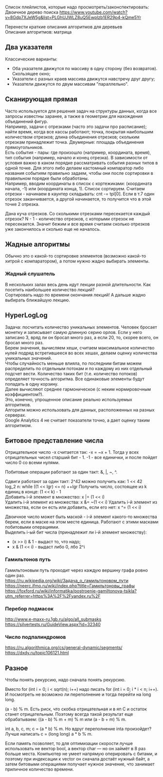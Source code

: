 Список плейлистов, которые надо просмотреть/законспектировать:   
Двоичное дерево поиска https://www.youtube.com/watch?v=8Gdp7XJeW5g&list=PLGhUJWLZ8uQ5Ewplzb1ER29p4-kQme5Yr

Перенести краткие описания алгоритмов для деревьев  
Описания алгоритмов: матрица


## Два указателя
Классические варианты: 
- Оба указателя движутся по массиву в одну сторону (без возвратов). Скользящее окно;
- Указатели с разных краев массива движутся навстречу друг другу;
- Указатели движутся по двум массивам "параллельно".


## Сканирующая прямая
Часто используется для решения задач на структуры данных, когда все запросы известны заранее, 
а также в геометрии для нахождения объединений фигур.  
Например, задачи с отрезками (часто это задачи про расписание); найти время, когда все кассы работают; 
точка, покрытая наибольшим количеством отрезков; длина объединения отрезков; скольким отрезкам принадлежит точка. 
Двумерные: площадь объединения прямоугольников.  
Есть события - пары: где произошло (например, координата, время), тип события (например, начало и конец отрезка). 
В зависимости от условия важно в каком порядке рассматривать события разных типов в одной точке. 
Для этого либо делаем кастомный компаратор либо названия событиям правильно задаем, чтобы они после сортировки 
в правильном порядке были обработаны.  
Например, вводим координаты в список с кортежиками: (координата начала, -1) или (координата конца, 1). 
Список сортируем. Считаем отрезки - начинаем в каунтер складывать: cnt -= tpl[0]. 
Если в т.7 один отрезок заканчивается, а другой начинается, то получится что в этой точке 2 отрезка. 

Дана куча отрезков. Со сколькими отрезками пересекается каждый отрезок? N - 1 - количество отрезков, 
с которыми отрезок не пересекается. Значит бежим и все время считаем сколько отрезков уже закончилось 
и сколько еще не началось.



## Жадные алгоритмы
Обычно это о какой-то сортировке элементов (возможно какой-то хитрой с компаратором), 
а потом нужно жадно выбирать элементы.

### Жадный слушатель
В нескольких залах весь день идут лекции разной длительности. Как посетить наибольшее количество лекций?  
Сортировать надо по времени окончания лекций! А дальше жадно выбирать ближайшую лекцию.


## HyperLogLog
Задача: посчитать количество уникальных элементов.
Человек бросает монетку и записывает самую длинную серию орлов. Если у него записано 3, вряд ли он бросал много раз, 
а если 20, то, скорее всего, он бросал много раз.  
Берем значения, вычисляем хеши, считаем максимальное количество нулей подряд встретившееся во всех хешах, 
делаем оценку количества уникальных значений.  
Чтобы случайность меньше влияла, по последним битам можем распределить по отдельным потокам и по каждому из них 
отдельный подсчет вести. Количество таких бит (т.е. количество потоков) определяет точность алгоритма. Все одинаковые 
элементы будут попадать в одну корзину.  
Далее вычисляют среднее гармоническое (с неким нормировочным коэффициентом?).  
Это, конечно, упрощенное описание реально используемых алгоритмов.  
Алгоритм можно использовать для данных, расположенных на разных серверах.  
Google Analytics 4 не считает показатели точно, а дает оценку таким алгоритмом.


## Битовое представление числа
Отрицательное число -x считается так: -x = ~x + 1. 
Тогда у всех отрицательных чисел старший бит - 1. 
-1 - все единички, и после пойдет число 0 со всеми нулями. 

Побитовые операции работают за один такт: &, |, ~, ^.  

Сдвиги работают за один такт:
2^42 можно получить как: 1 << 42  
log_2 n: while ((1 << lgr) <= n)  ++lgr
Получить число, состоящее из k единиц в конце: (1 << k) - 1  
Добавить i-й элемент в множество: x |= (1 << i)  
Удалить i-й элемент из множества: x &= ~(1 << i)
Удалить i-й элемент из множества, если он есть или добавить, если его нет: x ^= (1 << i)

Двоичное число может быть маской - i-й элемент какого-то множества берем, если в маске на этом месте единица. 
Работают с этими масками побитовыми операциями.  
Выделить i-ый бит числа (принадлежит ли i-й элемент множеству):
- (x >> i) & 1 - выдаст то, что надо;
- x & (1 << i) - выдаст либо 0, лбо 2^i

### Гамильтонов путь
Гамильтоновым путь проходит через каждую вершину графа ровно один раз.  
https://ru.wikipedia.org/wiki/Задача_о_гамильтоновом_пути  
https://neerc.ifmo.ru/wiki/index.php?title=Гамильтоновы_графы  
https://foxford.ru/wiki/informatika/postroenie-gamiltonova-tsikla?utm_referrer=https%3A%2F%2Fyandex.ru%2F  

### Перебор подмасок
http://www.e-maxx-ru.1gb.ru/algo/all_submasks  
https://silvertests.ru/GuideView.aspx?id=32340  

### Число подпалиндромов
https://ru.algorithmica.org/cs/general-dynamic/segments/  
https://dxdy.ru/topic106121.html  

## Разное

Чтобы понять рекурсию, надо сначала понять рекурсию.

Вместо for (int i = 0; i < sqrt(n); i++) надо писать for (int i = 0; i * i < n; i++). 
И посмотреть не возможно ли переполнение и тогда перейти на long long.  

(a - b) % m. Есть риск, что скобка отрицательная и в яп C и остаток станет отрицательным. 
Поэтому всегда такой результат еще обрабатываем: ((a - b) % m + m) % m или (a - b + m) % m.  

int a, b, c, m;
c = (a * b) % m. Но вдруг переполнение intа произойдет? Лучше написать c = (long long) a * b % m.

Если память позволяет, то для оптимизации скорости лучше использовать не вектор bool, а вектор char — 
но он займёт в 8 раз больше места. Компьютер не умеет напрямую оперировать с битами, и поэтому 
при индексации к vector<bool> он сначала достаёт нужный байт, а затем битовыми операциями получает нужное значение, 
что занимает приличное количество времени.  


